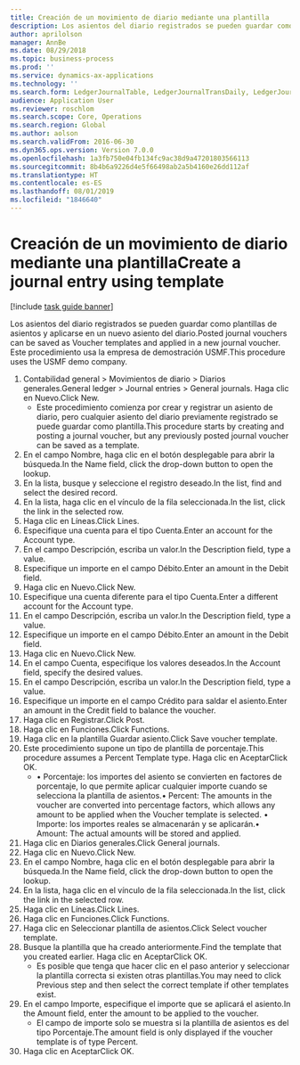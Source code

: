 ```yaml
---
title: Creación de un movimiento de diario mediante una plantilla
description: Los asientos del diario registrados se pueden guardar como plantillas de asientos y aplicarse en un nuevo asiento del diario.
author: aprilolson
manager: AnnBe
ms.date: 08/29/2018
ms.topic: business-process
ms.prod: ''
ms.service: dynamics-ax-applications
ms.technology: ''
ms.search.form: LedgerJournalTable, LedgerJournalTransDaily, LedgerJournalTransVoucherTemplate
audience: Application User
ms.reviewer: roschlom
ms.search.scope: Core, Operations
ms.search.region: Global
ms.author: aolson
ms.search.validFrom: 2016-06-30
ms.dyn365.ops.version: Version 7.0.0
ms.openlocfilehash: 1a3fb750e04fb134fc9ac38d9a47201803566113
ms.sourcegitcommit: 8b4b6a9226d4e5f66498ab2a5b4160e26dd112af
ms.translationtype: HT
ms.contentlocale: es-ES
ms.lasthandoff: 08/01/2019
ms.locfileid: "1846640"
---
```

# <a name="create-a-journal-entry-using-template"></a><span data-ttu-id="9228e-103">Creación de un movimiento de diario mediante una plantilla</span><span class="sxs-lookup"><span data-stu-id="9228e-103">Create a journal entry using template</span></span>

[!include [task guide banner](../../includes/task-guide-banner.md)]

<span data-ttu-id="9228e-104">Los asientos del diario registrados se pueden guardar como plantillas de asientos y aplicarse en un nuevo asiento del diario.</span><span class="sxs-lookup"><span data-stu-id="9228e-104">Posted journal vouchers can be saved as Voucher templates and applied in a new journal voucher.</span></span> <span data-ttu-id="9228e-105">Este procedimiento usa la empresa de demostración USMF.</span><span class="sxs-lookup"><span data-stu-id="9228e-105">This procedure uses the USMF demo company.</span></span>

1. <span data-ttu-id="9228e-106">Contabilidad general > Movimientos de diario > Diarios generales.</span><span class="sxs-lookup"><span data-stu-id="9228e-106">General ledger > Journal entries > General journals.</span></span> <span data-ttu-id="9228e-107">Haga clic en Nuevo.</span><span class="sxs-lookup"><span data-stu-id="9228e-107">Click New.</span></span>
    * <span data-ttu-id="9228e-108">Este procedimiento comienza por crear y registrar un asiento de diario, pero cualquier asiento del diario previamente registrado se puede guardar como plantilla.</span><span class="sxs-lookup"><span data-stu-id="9228e-108">This procedure starts by creating and posting a journal voucher, but any previously posted journal voucher can be saved as a template.</span></span>  
2. <span data-ttu-id="9228e-109">En el campo Nombre, haga clic en el botón desplegable para abrir la búsqueda.</span><span class="sxs-lookup"><span data-stu-id="9228e-109">In the Name field, click the drop-down button to open the lookup.</span></span>
3. <span data-ttu-id="9228e-110">En la lista, busque y seleccione el registro deseado.</span><span class="sxs-lookup"><span data-stu-id="9228e-110">In the list, find and select the desired record.</span></span>
4. <span data-ttu-id="9228e-111">En la lista, haga clic en el vínculo de la fila seleccionada.</span><span class="sxs-lookup"><span data-stu-id="9228e-111">In the list, click the link in the selected row.</span></span>
5. <span data-ttu-id="9228e-112">Haga clic en Líneas.</span><span class="sxs-lookup"><span data-stu-id="9228e-112">Click Lines.</span></span>
6. <span data-ttu-id="9228e-113">Especifique una cuenta para el tipo Cuenta.</span><span class="sxs-lookup"><span data-stu-id="9228e-113">Enter an account for the Account type.</span></span>
7. <span data-ttu-id="9228e-114">En el campo Descripción, escriba un valor.</span><span class="sxs-lookup"><span data-stu-id="9228e-114">In the Description field, type a value.</span></span>
8. <span data-ttu-id="9228e-115">Especifique un importe en el campo Débito.</span><span class="sxs-lookup"><span data-stu-id="9228e-115">Enter an amount in the Debit field.</span></span>
9. <span data-ttu-id="9228e-116">Haga clic en Nuevo.</span><span class="sxs-lookup"><span data-stu-id="9228e-116">Click New.</span></span>
10. <span data-ttu-id="9228e-117">Especifique una cuenta diferente para el tipo Cuenta.</span><span class="sxs-lookup"><span data-stu-id="9228e-117">Enter a different account for the Account type.</span></span>
11. <span data-ttu-id="9228e-118">En el campo Descripción, escriba un valor.</span><span class="sxs-lookup"><span data-stu-id="9228e-118">In the Description field, type a value.</span></span>
12. <span data-ttu-id="9228e-119">Especifique un importe en el campo Débito.</span><span class="sxs-lookup"><span data-stu-id="9228e-119">Enter an amount in the Debit field.</span></span>
13. <span data-ttu-id="9228e-120">Haga clic en Nuevo.</span><span class="sxs-lookup"><span data-stu-id="9228e-120">Click New.</span></span>
14. <span data-ttu-id="9228e-121">En el campo Cuenta, especifique los valores deseados.</span><span class="sxs-lookup"><span data-stu-id="9228e-121">In the Account field, specify the desired values.</span></span>
15. <span data-ttu-id="9228e-122">En el campo Descripción, escriba un valor.</span><span class="sxs-lookup"><span data-stu-id="9228e-122">In the Description field, type a value.</span></span>
16. <span data-ttu-id="9228e-123">Especifique un importe en el campo Crédito para saldar el asiento.</span><span class="sxs-lookup"><span data-stu-id="9228e-123">Enter an amount in the Credit field to balance the voucher.</span></span>
17. <span data-ttu-id="9228e-124">Haga clic en Registrar.</span><span class="sxs-lookup"><span data-stu-id="9228e-124">Click Post.</span></span>
18. <span data-ttu-id="9228e-125">Haga clic en Funciones.</span><span class="sxs-lookup"><span data-stu-id="9228e-125">Click Functions.</span></span>
19. <span data-ttu-id="9228e-126">Haga clic en la plantilla Guardar asiento.</span><span class="sxs-lookup"><span data-stu-id="9228e-126">Click Save voucher template.</span></span>
20. <span data-ttu-id="9228e-127">Este procedimiento supone un tipo de plantilla de porcentaje.</span><span class="sxs-lookup"><span data-stu-id="9228e-127">This procedure assumes a Percent Template type.</span></span> <span data-ttu-id="9228e-128">Haga clic en Aceptar</span><span class="sxs-lookup"><span data-stu-id="9228e-128">Click OK.</span></span>
    * <span data-ttu-id="9228e-129">• Porcentaje: los importes del asiento se convierten en factores de porcentaje, lo que permite aplicar cualquier importe cuando se selecciona la plantilla de asientos.</span><span class="sxs-lookup"><span data-stu-id="9228e-129">• Percent: The amounts in the voucher are converted into percentage factors, which allows any amount to be applied when the Voucher template is selected.</span></span>  <span data-ttu-id="9228e-130">• Importe: los importes reales se almacenarán y se aplicarán.</span><span class="sxs-lookup"><span data-stu-id="9228e-130">• Amount: The actual amounts will be stored and applied.</span></span>  
21. <span data-ttu-id="9228e-131">Haga clic en Diarios generales.</span><span class="sxs-lookup"><span data-stu-id="9228e-131">Click General journals.</span></span>
22. <span data-ttu-id="9228e-132">Haga clic en Nuevo.</span><span class="sxs-lookup"><span data-stu-id="9228e-132">Click New.</span></span>
23. <span data-ttu-id="9228e-133">En el campo Nombre, haga clic en el botón desplegable para abrir la búsqueda.</span><span class="sxs-lookup"><span data-stu-id="9228e-133">In the Name field, click the drop-down button to open the lookup.</span></span>
24. <span data-ttu-id="9228e-134">En la lista, haga clic en el vínculo de la fila seleccionada.</span><span class="sxs-lookup"><span data-stu-id="9228e-134">In the list, click the link in the selected row.</span></span>
25. <span data-ttu-id="9228e-135">Haga clic en Líneas.</span><span class="sxs-lookup"><span data-stu-id="9228e-135">Click Lines.</span></span>
26. <span data-ttu-id="9228e-136">Haga clic en Funciones.</span><span class="sxs-lookup"><span data-stu-id="9228e-136">Click Functions.</span></span>
27. <span data-ttu-id="9228e-137">Haga clic en Seleccionar plantilla de asientos.</span><span class="sxs-lookup"><span data-stu-id="9228e-137">Click Select voucher template.</span></span>
28. <span data-ttu-id="9228e-138">Busque la plantilla que ha creado anteriormente.</span><span class="sxs-lookup"><span data-stu-id="9228e-138">Find the template that you created earlier.</span></span> <span data-ttu-id="9228e-139">Haga clic en Aceptar</span><span class="sxs-lookup"><span data-stu-id="9228e-139">Click OK.</span></span>
    * <span data-ttu-id="9228e-140">Es posible que tenga que hacer clic en el paso anterior y seleccionar la plantilla correcta si existen otras plantillas.</span><span class="sxs-lookup"><span data-stu-id="9228e-140">You may need to click Previous step and then select the correct template if other templates exist.</span></span>  
29. <span data-ttu-id="9228e-141">En el campo Importe, especifique el importe que se aplicará el asiento.</span><span class="sxs-lookup"><span data-stu-id="9228e-141">In the Amount field, enter the amount to be applied to the voucher.</span></span>
    * <span data-ttu-id="9228e-142">El campo de importe solo se muestra si la plantilla de asientos es del tipo Porcentaje.</span><span class="sxs-lookup"><span data-stu-id="9228e-142">The amount field is only displayed if the voucher template is of type Percent.</span></span>  
30. <span data-ttu-id="9228e-143">Haga clic en Aceptar</span><span class="sxs-lookup"><span data-stu-id="9228e-143">Click OK.</span></span>

